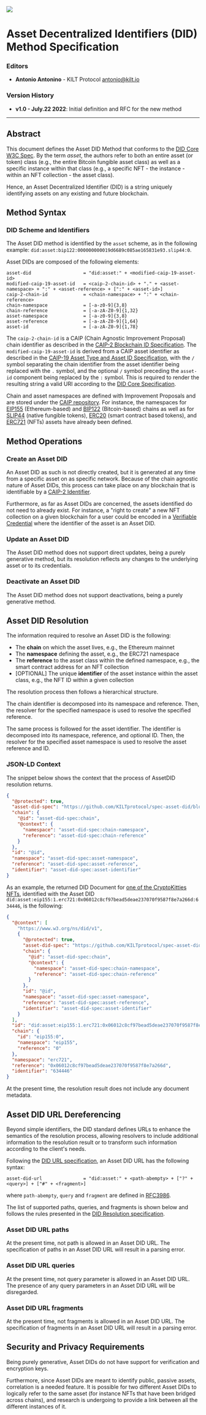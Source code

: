 [![](.maintain/media/kilt-header.png)](https://kilt.io)

# Asset Decentralized Identifiers (DID) Method Specification

### Editors

- **Antonio Antonino** - KILT Protocol [antonio@kilt.io](mailto:antonio@kilt.io)

### Version History

- **v1.0 - July.22 2022**: Initial definition and RFC for the new method

---

## Abstract

This document defines the Asset DID Method that conforms to the [DID Core W3C Spec][did-core-spec].
By the term *asset*, the authors refer to both an entire asset (or token) class (e.g., the entire Bitcoin fungible asset class) as well as a specific instance within that class (e.g., a specific NFT - the instance - within an NFT collection - the asset class).

Hence, an Asset Decentralized Identifier (DID) is a string uniquely identifying assets on any existing and future blockchain.

## Method Syntax

### DID Scheme and Identifiers

The Asset DID method is identified by the `asset` scheme, as in the following example: `did:asset:bip122:000000000019d6689c085ae165831e93.slip44:0`.

Asset DIDs are composed of the following elements:

```
asset-did                   = "did:asset:" + <modified-caip-19-asset-id>
modified-caip-19-asset-id   = <caip-2-chain-id> + "." + <asset-namespace> + ":" + <asset-reference> + [":" + <asset-id>]
caip-2-chain-id             = <chain-namespace> + ":" + <chain-reference>
chain-namespace             = [-a-z0-9]{3,8}
chain-reference             = [-a-zA-Z0-9]{1,32}
asset-namespace             = [-a-z0-9]{3,8}
asset-reference             = [-a-zA-Z0-9]{1,64}
asset-id                    = [-a-zA-Z0-9]{1,78}
```

The `caip-2-chain-id` is a CAIP (Chain Agnostic Improvement Proposal) chain identifier as described in the [CAIP-2 Blockchain ID Specification][caip-2-spec].
The `modified-caip-19-asset-id` is derived from a CAIP asset identifier as described in the [CAIP-19 Asset Type and Asset ID Specification][caip-19-spec], with the `/` symbol separating the chain identifier from the asset identifier being replaced with the `.` symbol, and the optional `/` symbol preceding the `asset-id` component being replaced by the `:` symbol.
This is required to render the resulting string a valid URI according to the [DID Core Specification][did-core-spec].

Chain and asset namespaces are defined with Improvement Proposals and are stored under the [CAIP repository][caip-repo].
For instance, the namespaces for [EIP155][caip-3-spec] (Ethereum-based) and [BIP122][caip-4-spec] (Bitcoin-based) chains as well as for [SLIP44][caip-20-spec] (native fungible tokens), [ERC20][caip-21-spec] (smart contract based tokens), and [ERC721][caip-22-spec] (NFTs) assets have already been defined.

## Method Operations

### Create an Asset DID

An Asset DID as such is not directly created, but it is generated at any time from a specific asset on as specific network.
Because of the chain agnostic nature of Asset DIDs, this process can take place on any blockchain that is identifiable by a [CAIP-2 Identifier][caip-2-spec].

Furthermore, as far as Asset DIDs are concerned, the assets identified do not need to already exist.
For instance, a "right to create" a new NFT collection on a given blockchain for a user could be encoded in a [Verifiable Credential][vc-spec] where the identifier of the asset is an Asset DID.

<!-- TODO: Investigate the usage of the `alsoKnownAs` property when supporting asset transfers -->

### Update an Asset DID

The Asset DID method does not support direct updates, being a purely generative method, but its resolution reflects any changes to the underlying asset or to its credentials.

### Deactivate an Asset DID

The Asset DID method does not support deactivations, being a purely generative method.

## Asset DID Resolution

The information required to resolve an Asset DID is the following:

- The **chain** on which the asset lives, e.g., the Ethereum mainnet
- The **namespace** defining the asset, e.g., the ERC721 namespace
- The **reference** to the asset class within the defined namespace, e.g., the smart contract address for an NFT collection
- [OPTIONAL] The unique **identifier** of the asset instance within the asset class, e.g., the NFT ID within a given collection

The resolution process then follows a hierarchical structure.

The chain identifier is decomposed into its namespace and reference.
Then, the resolver for the specified namespace is used to resolve the specified reference.

The same process is followed for the asset identifier.
The identifier is decomposed into its namespace, reference, and optional ID.
Then, the resolver for the specified asset namespace is used to resolve the asset reference and ID.

### JSON-LD Context

The snippet below shows the context that the process of AssetDID resolution returns.

```json
{
  "@protected": true,
  "asset-did-spec": "https://github.com/KILTprotocol/spec-asset-did/blob/main/README.md",
  "chain": {
    "@id": "asset-did-spec:chain",
    "@context": {
      "namespace": "asset-did-spec:chain-namespace",
      "reference": "asset-did-spec:chain-reference"
    }
  },
  "id": "@id",
  "namespace": "asset-did-spec:asset-namespace",
  "reference": "asset-did-spec:asset-reference",
  "identifier": "asset-did-spec:asset-identifier"
}
```

As an example, the returned DID Document for [one of the CryptoKitties NFTs](https://opensea.io/assets/ethereum/0x06012c8cf97bead5deae237070f9587f8e7a266d/634446), identified with the Asset DID `did:asset:eip155:1.erc721:0x06012c8cf97bead5deae237070f9587f8e7a266d:634446`, is the following:

<!-- TODO: Change context URL with IPFS link -->

```json
{
  "@context": [
    "https://www.w3.org/ns/did/v1",
    {
      "@protected": true,
      "asset-did-spec": "https://github.com/KILTprotocol/spec-asset-did/blob/main/README.md",
      "chain": {
        "@id": "asset-did-spec:chain",
        "@context": {
          "namespace": "asset-did-spec:chain-namespace",
          "reference": "asset-did-spec:chain-reference"
        }
      },
      "id": "@id",
      "namespace": "asset-did-spec:asset-namespace",
      "reference": "asset-did-spec:asset-reference",
      "identifier": "asset-did-spec:asset-identifier"
    }
  ],
  "id": "did:asset:eip155:1.erc721:0x06012c8cf97bead5deae237070f9587f8e7a266d:634446",
  "chain": {
    "id": "eip155:0",
    "namespace": "eip155",
    "reference": "0"
  },
  "namespace": "erc721",
  "reference": "0x06012c8cf97bead5deae237070f9587f8e7a266d",
  "identifier": "634446"
}
```

At the present time, the resolution result does not include any document metadata.

## Asset DID URL Dereferencing

Beyond simple identifiers, the DID standard defines URLs to enhance the semantics of the resolution process, allowing resolvers to include additional information to the resolution result or to transform such information according to the client's needs.

Following the [DID URL specification][did-url-spec], an Asset DID URL has the following syntax:

```
asset-did-url               = "did:asset:" + <path-abempty> + ["?" + <query>] + ["#" + <fragment>]
```

where `path-abempty`, `query` and `fragment` are defined in [RFC3986][rfc-3986].

The list of supported paths, queries, and fragments is shown below and follows the rules presented in the [DID Resolution specification][did-resolve-spec].

### Asset DID URL paths

At the present time, not path is allowed in an Asset DID URL.
The specification of paths in an Asset DID URL will result in a parsing error.

### Asset DID URL queries

At the present time, not query parameter is allowed in an Asset DID URL.
The presence of any query parameters in an Asset DID URL will be disregarded.

### Asset DID URL fragments

At the present time, not fragments is allowed in an Asset DID URL.
The specification of fragments in an Asset DID URL will result in a parsing error.

## Security and Privacy Requirements

Being purely generative, Asset DIDs do not have support for verification and encryption keys.

Furthermore, since Asset DIDs are meant to identify public, passive assets, correlation is a needed feature.
It is possible for two different Asset DIDs to logically refer to the same asset (for instance NFTs that have been bridged across chains), and research is undergoing to provide a link between all the different instances of it.

[did-core-spec]: https://www.w3.org/TR/did-core
[did-resolve-spec]: https://w3c-ccg.github.io/did-resolution/
[did-url-spec]: https://www.w3.org/TR/did-core/#did-url-syntax
[caip-repo]: https://github.com/ChainAgnostic/CAIPs
[caip-2-spec]: https://github.com/ChainAgnostic/CAIPs/blob/master/CAIPs/caip-2.md
[caip-3-spec]: https://github.com/ChainAgnostic/CAIPs/blob/master/CAIPs/caip-3.md
[caip-4-spec]: https://github.com/ChainAgnostic/CAIPs/blob/master/CAIPs/caip-4.md
[caip-19-spec]: https://github.com/ChainAgnostic/CAIPs/blob/master/CAIPs/caip-19.md
[caip-20-spec]: https://github.com/ChainAgnostic/CAIPs/blob/master/CAIPs/caip-20.md
[caip-21-spec]: https://github.com/ChainAgnostic/CAIPs/blob/master/CAIPs/caip-21.md
[caip-22-spec]: https://github.com/ChainAgnostic/CAIPs/blob/master/CAIPs/caip-22.md
[rfc-3986]: https://www.w3.org/TR/did-core/#bib-rfc3986
[vc-spec]: https://www.w3.org/TR/2022/REC-vc-data-model-20220303/